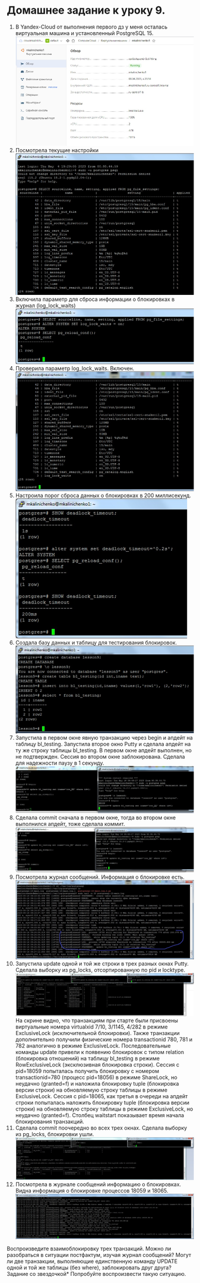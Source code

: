 # Домашнее задание к уроку 9. #   
1. В Yandex-Cloud от выполнения первого дз у меня осталась виртуальная машина и установленный PostgreSQL 15.   
![Шаг4](/4_1_OldVM.jpg)  
1. Посмотрела текущие настройки   
![Шаг4](/9_1_params_log.jpg)  
1. Включила параметр для сброса информации о блокировках в журнал (log_lock_waits)   
![Шаг4](/9_2_log_lock_waits.jpg)  
1. Проверила параметр log_lock_waits. Включен.   
![Шаг4](/9_3_params_log_on.jpg)  
1. Настроила порог сброса данных о блокировках в 200 миллисекунд.   
![Шаг4](/9_4_200ms.jpg)  
1. Создала базу данных и таблицу для тестирования блокировок.      
![Шаг4](/9_5_before_test1.jpg)  
1. Запустила в первом окне явную транзакцию через begin и апдейт на таблицу bl_testing. Запустила второе окно Putty и сделала апдейт на ту же строку таблицы bl_testing. В первом окне апдейт выполнен, но не подтвержден. Сессия во втором окне заблокирована. Сделала для надежности паузу в 1 секунду.     
![Шаг4](/9_6_test1.jpg)  
1. Сделала commit сначала в первом окне, тогда во втором окне выполнился апдейт, тоже сделала коммит.      
![Шаг4](/9_7_after_test1.jpg)  
1. Посмотрела журнал сообщений. Информация о блокировке есть.      
![Шаг4](/9_8_log_file.jpg)  
1. Запустила update одной и той же строки в трех разных окнах Putty. Сделала выборку из pg_locks, отсортированную по pid и locktype.   
![Шаг4](/9_12_test2_pg_locks.jpg)  
На скрине видно, что транзакциям при старте были присвоены виртуальные номера virtualxid 7/10, 3/1145, 4/282 в режиме ExclusiveLock (исключительной блокировки). Также транзакции дополнительно получили физические номера transactionid 780, 781 и 782 аналогично в режиме ExclusiveLock. Последовательные команды update привели к появению блокировок с типом relation (блокировка отношений) на таблицу bl_testing в режиме RowExclusiveLock (эксклюзивная блокировка строки). Сессия с pid=18059 попыталась получить блокировку с номером transactionid=780 (процесс pid=18056) в режиме ShareLock, но неудачно (granted=f) и наложила блокировку tuple (блокировка версии строки) на обновляемую строку таблицы в режиме ExclusiveLock. Сессия с pid=18065, как третья в очереди на апдейт строки попыталась наложить блокировку tuple (блокировка версии строки) на обновляемую строку таблицы в режиме ExclusiveLock, но неудачно (granted=f). Столбец waitstart показывает время начала блокирования транзакций.
1. Сделала commit  поочередно во всех трех окнах. Сделала выборку из pg_locks, блокировки ушли.       
![Шаг4](/9_13_test2_after.jpg)  
1. Посмотрела в журнале сообщений информацию о блокировках. Видна информация о блокировке процессов 18059 и 18065.   
![Шаг4](/9_14_test2_log_file.jpg)  

Воспроизведите взаимоблокировку трех транзакций. Можно ли разобраться в ситуации постфактум, изучая журнал сообщений?
Могут ли две транзакции, выполняющие единственную команду UPDATE одной и той же таблицы (без where), заблокировать друг друга?
Задание со звездочкой*
Попробуйте воспроизвести такую ситуацию.
